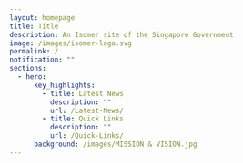 ```yaml
---
layout: homepage
title: Title
description: An Isomer site of the Singapore Government
image: /images/isomer-logo.svg
permalink: /
notification: ""
sections:
  - hero:
      key_highlights:
        - title: Latest News
          description: ""
          url: /Latest-News/
        - title: Quick Links
          description: ""
          url: /Quick-Links/
      background: /images/MISSION & VISION.jpg
---
```


